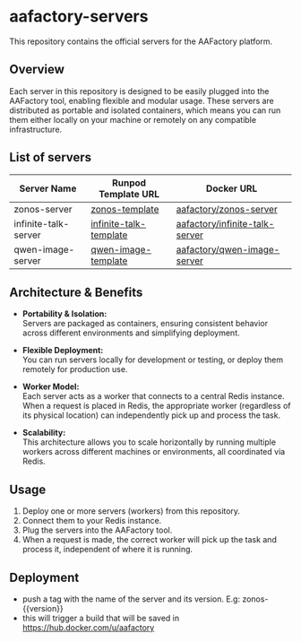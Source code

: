 # aafactory-servers

This repository contains the official servers for the AAFactory platform.

## Overview

Each server in this repository is designed to be easily plugged into the AAFactory tool, enabling flexible and modular usage. These servers are distributed as portable and isolated containers, which means you can run them either locally on your machine or remotely on any compatible infrastructure.

## List of servers

| Server Name           | Runpod Template URL                                                                 | Docker URL                                                      |
|-----------------------|------------------------------------------------------------------------------------|-----------------------------------------------------------------|
| zonos-server          | [zonos-template](https://console.runpod.io/deploy?template=43e4ftdqg8&ref=uw67f0zc) | [aafactory/zonos-server](https://hub.docker.com/r/aafactory/zonos-server) |
| infinite-talk-server  | [infinite-talk-template](https://console.runpod.io/deploy?template=43e4ftdqg8&ref=uw67f0zc) | [aafactory/infinite-talk-server](https://hub.docker.com/r/aafactory/infinite-talk-server) |
| qwen-image-server     | [qwen-image-template](https://console.runpod.io/deploy?template=hhqwb5m61n&ref=uw67f0zc) | [aafactory/qwen-image-server](https://hub.docker.com/r/aafactory/qwen-image-server) |

## Architecture & Benefits

- **Portability & Isolation:**  
  Servers are packaged as containers, ensuring consistent behavior across different environments and simplifying deployment.

- **Flexible Deployment:**  
  You can run servers locally for development or testing, or deploy them remotely for production use.

- **Worker Model:**  
  Each server acts as a worker that connects to a central Redis instance. When a request is placed in Redis, the appropriate worker (regardless of its physical location) can independently pick up and process the task.

- **Scalability:**  
  This architecture allows you to scale horizontally by running multiple workers across different machines or environments, all coordinated via Redis.

## Usage

1. Deploy one or more servers (workers) from this repository.
2. Connect them to your Redis instance.
3. Plug the servers into the AAFactory tool.
4. When a request is made, the correct worker will pick up the task and process it, independent of where it is running.


## Deployment
- push a tag with the name of the server and its version. E.g: zonos-{{version}}
- this will trigger a build that will be saved in https://hub.docker.com/u/aafactory